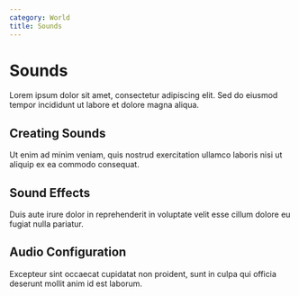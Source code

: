 ```yaml
---
category: World
title: Sounds
---
```


# Sounds

Lorem ipsum dolor sit amet, consectetur adipiscing elit. Sed do eiusmod tempor incididunt ut labore et dolore magna aliqua.

## Creating Sounds

Ut enim ad minim veniam, quis nostrud exercitation ullamco laboris nisi ut aliquip ex ea commodo consequat.

## Sound Effects

Duis aute irure dolor in reprehenderit in voluptate velit esse cillum dolore eu fugiat nulla pariatur.

## Audio Configuration

Excepteur sint occaecat cupidatat non proident, sunt in culpa qui officia deserunt mollit anim id est laborum.